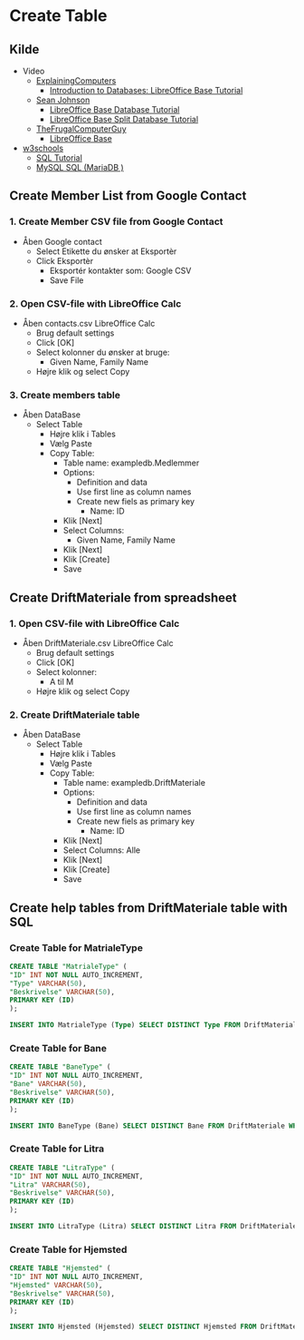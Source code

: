 # Create Table

## Kilde

* Video
  * [ExplainingComputers](https://www.youtube.com/@ExplainingComputers)
    * [Introduction to Databases: LibreOffice Base Tutorial](https://youtu.be/lhRJFgDG-5o)
  * [Sean Johnson](https://www.youtube.com/@BusinessProgrammer)
    * [LibreOffice Base Database Tutorial](https://youtu.be/Du1WjROQBpE)
    * [LibreOffice Base Split Database Tutorial](https://youtu.be/BwrWoP0Wr7w)
  * [TheFrugalComputerGuy](https://www.youtube.com/@TheFrugalComputerGuy)
    * [LibreOffice Base](https://www.youtube.com/playlist?list=PLy7Kah3WzqrEerJ0VPNWVaR4CYHMr4wmV)
* [w3schools](https://www.w3schools.com)
  * [SQL Tutorial](https://www.w3schools.com/sql/default.asp)
  * [MySQL SQL (MariaDB )](https://www.w3schools.com/mysql/mysql_sql.asp)

## Create Member List from Google Contact

### 1. Create Member CSV file from Google Contact

* Åben Google contact
  * Select Etikette du ønsker at Eksportèr
  * Click Eksportèr
    * Eksportér kontakter som: Google CSV
    * Save File

### 2. Open CSV-file with LibreOffice Calc

* Åben contacts.csv LibreOffice Calc
  * Brug default settings
  * Click [OK]
  * Select kolonner du ønsker at bruge:
    * Given Name, Family Name
  * Højre klik og select Copy

### 3. Create members table

* Åben DataBase
  * Select Table
    * Højre klik i Tables
    * Vælg Paste
    * Copy Table:
      * Table name: exampledb.Medlemmer
      * Options:
        * Definition and data
        * Use first line as column names
        * Create new fiels as primary key
          * Name: ID
      * Klik [Next]
      * Select Columns:
        * Given Name, Family Name
      * Klik [Next]
      * Klik [Create]
      * Save

## Create DriftMateriale from spreadsheet

### 1. Open CSV-file with LibreOffice Calc

* Åben DriftMateriale.csv LibreOffice Calc
  * Brug default settings
  * Click [OK]
  * Select kolonner:
    * A til M
  * Højre klik og select Copy

### 2. Create DriftMateriale table

* Åben DataBase
  * Select Table
    * Højre klik i Tables
    * Vælg Paste
    * Copy Table:
      * Table name: exampledb.DriftMateriale
      * Options:
        * Definition and data
        * Use first line as column names
        * Create new fiels as primary key
          * Name: ID
      * Klik [Next]
      * Select Columns: Alle
      * Klik [Next]
      * Klik [Create]
      * Save

## Create help tables from DriftMateriale table with SQL

### Create Table for MatrialeType

```sql
CREATE TABLE "MatrialeType" (
"ID" INT NOT NULL AUTO_INCREMENT,
"Type" VARCHAR(50),
"Beskrivelse" VARCHAR(50),
PRIMARY KEY (ID)
);

INSERT INTO MatrialeType (Type) SELECT DISTINCT Type FROM DriftMateriale WHERE "Type" IS NOT NULL;
```

### Create Table for Bane

```sql
CREATE TABLE "BaneType" (
"ID" INT NOT NULL AUTO_INCREMENT,
"Bane" VARCHAR(50),
"Beskrivelse" VARCHAR(50),
PRIMARY KEY (ID)
);

INSERT INTO BaneType (Bane) SELECT DISTINCT Bane FROM DriftMateriale WHERE "Bane" IS NOT NULL;
```

### Create Table for Litra

```sql
CREATE TABLE "LitraType" (
"ID" INT NOT NULL AUTO_INCREMENT,
"Litra" VARCHAR(50),
"Beskrivelse" VARCHAR(50),
PRIMARY KEY (ID)
);

INSERT INTO LitraType (Litra) SELECT DISTINCT Litra FROM DriftMateriale WHERE "Litra" IS NOT NULL;
```

### Create Table for Hjemsted

```sql
CREATE TABLE "Hjemsted" (
"ID" INT NOT NULL AUTO_INCREMENT,
"Hjemsted" VARCHAR(50),
"Beskrivelse" VARCHAR(50),
PRIMARY KEY (ID)
);

INSERT INTO Hjemsted (Hjemsted) SELECT DISTINCT Hjemsted FROM DriftMateriale WHERE "Hjemsted" IS NOT NULL;
```

```sql

```
